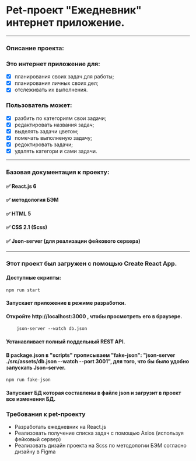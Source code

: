 # Pet-проект  "Ежедневник" интернет приложение.
___
### Описание проекта:
### Это интернет приложение для:
- [x] планирования своих задач для работы;
- [x] планирования личных своих дел;
- [x] отслеживать их выполнения.

### Пользователь может:
- [x] разбить по категориям свои задачи;
- [x] редактировать названия задач;
- [x] выделять задачи цветом;
- [x] помечать выполненую задачу;
- [x] редоктировать задачи;
- [x] удалять категори и сами задачи.
___
### Базовая документация к проекту:
#### :white_check_mark: React.js 6 
#### :white_check_mark: методология БЭМ
#### :white_check_mark: HTML 5
#### :white_check_mark: CSS 2.1 (Scss)
#### :white_check_mark: Json-server (для реализации фейкового сервера)

___
### Этот проект был загружен с помощью Create React App.
#### Доступные скрипты:
```npm
npm run start
```
#### Запускает приложение в режиме разработки.
#### Откройте http://localhost:3000 , чтобы просмотреть его в браузере.

```json-server 
    json-server --watch db.json
```
#### Устанавливает полный поддельный REST API.
#### В package.json в "scripts" прописываем "fake-json": "json-server ./src/assets/db.json --watch --port 3001", для того, что бы было удобно запускать Json-server.
```npm
npm run fake-json
```
#### Запускает БД которая составлены в файле json и загрузит в проект все изменения БД.

### Требования к pet-проекту
+ Разработать ежедневник на React.js
+ Реализовать получение списка задач с помощью Axios (используя фейковый сервер)
+ Реализовать дизайн проекта на Scss по методологии БЭМ согласно дизайну в Figma

